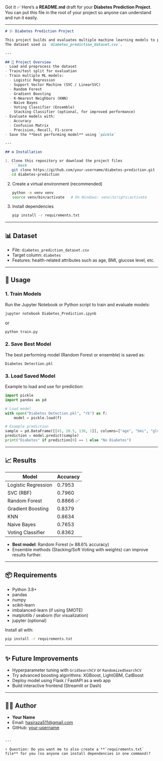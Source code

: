 Got it ✅
Here’s a **README.md** draft for your **Diabetes Prediction Project**.
You can put this file in the root of your project so anyone can understand and run it easily.

---

````markdown
# 🩺 Diabetes Prediction Project

This project builds and evaluates multiple machine learning models to predict whether a person has **diabetes** based on health-related features.  
The dataset used is `diabetes_prediction_dataset.csv`.

---

## 📌 Project Overview
- Load and preprocess the dataset
- Train/test split for evaluation
- Train multiple ML models:
  - Logistic Regression
  - Support Vector Machine (SVC / LinearSVC)
  - Random Forest
  - Gradient Boosting
  - K-Nearest Neighbors (KNN)
  - Naive Bayes
  - Voting Classifier (Ensemble)
  - Stacking Classifier (optional, for improved performance)
- Evaluate models with:
  - Accuracy
  - Confusion Matrix
  - Precision, Recall, F1-score
- Save the **best performing model** using `pickle`

---

## ⚙️ Installation

1. Clone this repository or download the project files
   ```bash
   git clone https://github.com/your-username/diabetes-prediction.git
   cd diabetes-prediction
````

2. Create a virtual environment (recommended)

   ```bash
   python -m venv venv
   source venv/bin/activate   # On Windows: venv\Scripts\activate
   ```

3. Install dependencies

   ```bash
   pip install -r requirements.txt
   ```

---

## 📊 Dataset

* File: `diabetes_prediction_dataset.csv`
* Target column: `diabetes`
* Features: health-related attributes such as age, BMI, glucose level, etc.

---

## 🚀 Usage

### 1. Train Models

Run the Jupyter Notebook or Python script to train and evaluate models:

```bash
jupyter notebook Diabetes_Prediction.ipynb
```

or

```bash
python train.py
```

### 2. Save Best Model

The best performing model (Random Forest or ensemble) is saved as:

```
Diabetes Detection.pkl
```

### 3. Load Saved Model

Example to load and use for prediction:

```python
import pickle
import pandas as pd

# Load model
with open("Diabetes Detection.pkl", "rb") as f:
    model = pickle.load(f)

# Example prediction
sample = pd.DataFrame([[45, 28.5, 130, 1]], columns=["age", "bmi", "glucose", "gender"])
prediction = model.predict(sample)
print("Diabetes" if prediction[0] == 1 else "No Diabetes")
```

---

## 📈 Results

| Model               | Accuracy |
| ------------------- | -------- |
| Logistic Regression | 0.7953   |
| SVC (RBF)           | 0.7960   |
| Random Forest       | 0.8866 ✅ |
| Gradient Boosting   | 0.8379   |
| KNN                 | 0.8634   |
| Naive Bayes         | 0.7653   |
| Voting Classifier   | 0.8362   |

* **Best model**: Random Forest (≈ 88.6% accuracy)
* Ensemble methods (Stacking/Soft Voting with weights) can improve results further.

---

## 📦 Requirements

* Python 3.8+
* pandas
* numpy
* scikit-learn
* imbalanced-learn (if using SMOTE)
* matplotlib / seaborn (for visualization)
* jupyter (optional)

Install all with:

```bash
pip install -r requirements.txt
```

---

## ✨ Future Improvements

* Hyperparameter tuning with `GridSearchCV` or `RandomizedSearchCV`
* Try advanced boosting algorithms: XGBoost, LightGBM, CatBoost
* Deploy model using Flask / FastAPI as a web app
* Build interactive frontend (Streamlit or Dash)

---

## 👨‍💻 Author

* **Your Name**
* Email: [hasiraza511@gmail.com](mailto:hasiraza511@gmail.com)
* GitHub: [your-username](https://github.com/your-username)

```

---

⚡ Question: Do you want me to also create a **`requirements.txt` file** for you (so anyone can install dependencies in one command)?
```
